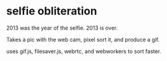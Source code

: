 selfie obliteration
===================

2013 was the year of the selfie. 2013 is over.

Takes a pic with the web cam, pixel sort it, and produce a gif.

uses gif.js, filesaver.js, webrtc, and webworkers to sort faster.
